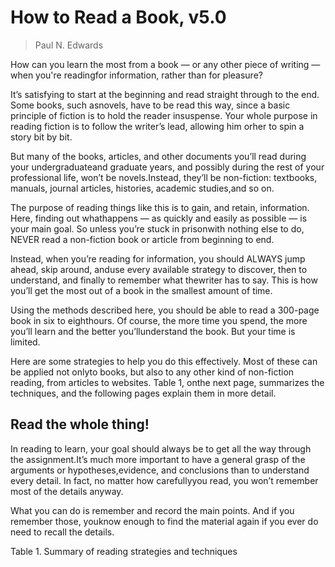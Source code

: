# How to Read a Book, v5.0

> Paul N. Edwards



How can you learn the most from a book — or any other piece of writing — when you're readingfor information, rather than for pleasure?

It’s satisfying to start at the beginning and read straight through to the end. Some books, such asnovels, have to be read this way, since a basic principle of fiction is to hold the reader insuspense. Your whole purpose in reading fiction is to follow the writer’s lead, allowing him orher to spin a story bit by bit.

But many of the books, articles, and other documents you’ll read during your undergraduateand graduate years, and possibly during the rest of your professional life, won’t be novels.Instead, they’ll be non-fiction: textbooks, manuals, journal articles, histories, academic studies,and so on.

The purpose of reading things like this is to gain, and retain, information. Here, finding out whathappens — as quickly and easily as possible — is your main goal. So unless you’re stuck in prisonwith nothing else to do, NEVER read a non-fiction book or article from beginning to end.

Instead, when you’re reading for information, you should ALWAYS jump ahead, skip around, anduse every available strategy to discover, then to understand, and finally to remember what thewriter has to say. This is how you’ll get the most out of a book in the smallest amount of time.

Using the methods described here, you should be able to read a 300-page book in six to eighthours. Of course, the more time you spend, the more you’ll learn and the better you’llunderstand the book. But your time is limited.

Here are some strategies to help you do this effectively. Most of these can be applied not onlyto books, but also to any other kind of non-fiction reading, from articles to websites. Table 1, onthe next page, summarizes the techniques, and the following pages explain them in more detail.



## Read the whole thing!



In reading to learn, your goal should always be to get all the way through the assignment.It’s much more important to have a general grasp of the arguments or hypotheses,evidence, and conclusions than to understand every detail. In fact, no matter how carefullyyou read, you won’t remember most of the details anyway.

What you can do is remember and record the main points. And if you remember those, youknow enough to find the material again if you ever do need to recall the details.



Table 1. Summary of reading strategies and techniques




